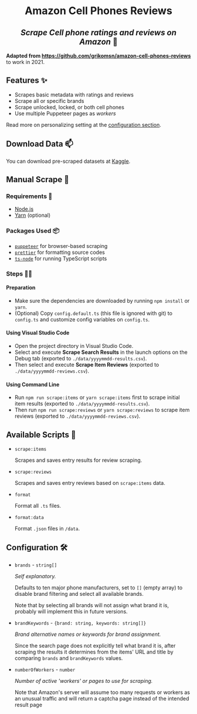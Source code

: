 <!-- markdownlint-disable MD033 -->

<div align='center'>

# Amazon Cell Phones Reviews

## _Scrape Cell phone ratings and reviews on Amazon_ 📱

</div>

**Adapted from https://github.com/grikomsn/amazon-cell-phones-reviews** to work in 2021.

## Features ✨

- Scrapes basic metadata with ratings and reviews
- Scrape all or specific brands
- Scrape unlocked, locked, or both cell phones
- Use multiple Puppeteer pages as _workers_

Read more on personalizing setting at the [configuration section](#configuration).

## Download Data 📫

You can download pre-scraped datasets at [Kaggle](https://kaggle.com/grikomsn/amazon-cell-phones-reviews).

## Manual Scrape 🔧

### Requirements 📃

- [Node.js](https://nodejs.org/en/)
- [Yarn](https://yarnpkg.com/lang/en/) (optional)

### Packages Used 📦

- [`puppeteer`](https://pptr.dev/) for browser-based scraping
- [`prettier`](https://prettier.io/) for formatting source codes
- [`ts-node`](https://github.com/TypeStrong/ts-node) for running TypeScript scripts

### Steps 👨‍🔬

#### Preparation

- Make sure the dependencies are downloaded by running `npm install` or `yarn`.
- (Optional) Copy `config.default.ts` (this file is ignored with git) to `config.ts` and customize config variables on `config.ts`.

#### Using Visual Studio Code

- Open the project directory in Visual Studio Code.
- Select and execute **Scrape Search Results** in the launch options on the Debug tab (exported to `./data/yyyymmdd-results.csv`).
- Then select and execute **Scrape Item Reviews** (exported to `./data/yyyymmdd-reviews.csv`).

#### Using Command Line

- Run `npm run scrape:items` or `yarn scrape:items` first to scrape initial item results (exported to `./data/yyyymmdd-results.csv`).
- Then run `npm run scrape:reviews` or `yarn scrape:reviews` to scrape item reviews (exported to `./data/yyyymmdd-reviews.csv`).

## Available Scripts 📝

- `scrape:items`

  Scrapes and saves entry results for review scraping.

- `scrape:reviews`

  Scrapes and saves entry reviews based on `scrape:items` data.

- `format`

  Format all `.ts` files.

- `format:data`

  Format `.json` files in `/data`.

## Configuration 🛠

- `brands` - `string[]`

  _Self explanatory._

  Defaults to ten major phone manufacturers, set to `[]` (empty array) to disable brand filtering and select all available brands.

  Note that by selecting all brands will not assign what brand it is, probably will implement this in future versions.

- `brandKeywords` - `{brand: string, keywords: string[]}`

  _Brand alternative names or keywords for brand assignment._

  Since the search page does not explicitly tell what brand it is, after scraping the results it determines from the items' URL and title by comparing `brands` and `brandKeywords` values.

- `numberOfWorkers` - `number`

  _Number of active 'workers' or pages to use for scraping._

  Note that Amazon's server will assume too many requests or workers as an unusual traffic and will return a captcha page instead of the intended result page
